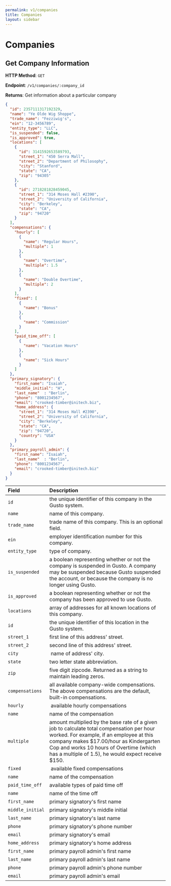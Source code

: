 ```yaml
---
permalink: v1/companies
title: Companies
layout: sidebar
---
```


# Companies

## Get Company Information

**HTTP Method**: `GET`

**Endpoint**: `/v1/companies/:company_id`

**Returns**: Get information about a particular company

```json
{
  "id": 2357111317192329,
  "name": "Ye Olde Wig Shoppe",
  "trade_name": "Fezziwig's",
  "ein": "12-3456789",
  "entity_type": "LLC",
  "is_suspended": false,
  "is_approved": true,
  "locations": [
    {
      "id": 3141592653589793,
      "street_1": "450 Serra Mall",
      "street_2": "Department of Philosophy",
      "city": "Stanford",
      "state": "CA",
      "zip": "94305"
    },
    {
      "id": 2718281828459045,
      "street_1": "314 Moses Hall #2390",
      "street_2": "University of California",
      "city": "Berkeley",
      "state": "CA",
      "zip": "94720"
    }
  ],
  "compensations": {
    "hourly": [
      {
        "name": "Regular Hours",
        "multiple": 1
      },
      {
        "name": "Overtime",
        "multiple": 1.5
      },
      {
        "name": "Double Overtime",
        "multiple": 2
      }
    ],
    "fixed": [
      {
        "name": "Bonus"
      },
      {
        "name": "Commission"
      }
    ],
    "paid_time_off": [
      {
        "name": "Vacation Hours"
      },
      {
        "name": "Sick Hours"
      }
    ]
  },
  "primary_signatory": {
    "first_name": "Isaiah",
    "middle_initial": "H",
    "last_name"  : "Berlin",
    "phone": "8001234567",
    "email": "crooked-timber@initech.biz",
    "home_address": {
      "street_1": "314 Moses Hall #2390",
      "street_2": "University of California",
      "city": "Berkeley",
      "state": "CA",
      "zip": "94720",
      "country": "USA"
    }
  },
  "primary_payroll_admin": {
    "first_name": "Isaiah",
    "last_name"  : "Berlin",
    "phone": "8001234567",
    "email": "crooked-timber@initech.biz"
  }
}
```

| Field                     | Description
| :----------               |:-------------
| `id`                      | the unique identifier of this company in the Gusto system.
| `name`                    | name of this company.
| `trade_name`              | trade name of this company. This is an optional field.
| `ein`                     | employer identification number for this company.
| `entity_type`             | type of company.
| `is_suspended`            | a boolean representing whether or not the company is suspended in Gusto. A company may be suspended because Gusto suspended the account, or because the company is no longer using Gusto.
| `is_approved`             | a boolean representing whether or not the company has been approved to use Gusto.
| `locations`               | array of addresses for all known locations of this company.
| `id`                      | the unique identifier of this location in the Gusto system.
| `street_1`                | first line of this address' street.
| `street_2`                | second line of this address' street.
| `city`                    | name of address' city.
| `state`                   | two letter state abbreviation.
| `zip`                     | five digit zipcode. Returned as a string to maintain leading zeros.
| `compensations`           | all available company-wide compensations. The above compensations are the default, built-in compensations.
| `hourly`                  | available hourly compensations
| `name`                    | name of the compensation
| `multiple`                | amount multiplied by the base rate of a given job to calculate total compensation per hour worked. For example, if an employee at this company makes $17.00/hour as Kindergarten Cop and works 10 hours of Overtime (which has a multiple of 1.5), he would expect receive $150.
| `fixed`                   | available fixed compensations
| `name`                    | name of the compensation
| `paid_time_off`           | available types of paid time off
| `name`                    | name of the time off
| `first_name`              | primary signatory's first name
| `middle_initial`          | primary signatory's middle initial
| `last_name`               | primary signatory's last name
| `phone`                   | primary signatory's phone number
| `email`                   | primary signatory's email
| `home_address`            | primary signatory's home address
| `first_name`              | primary payroll admin's first name
| `last_name`               | primary payroll admin's last name
| `phone`                   | primary payroll admin's phone number
| `email`                   | primary payroll admin's email
